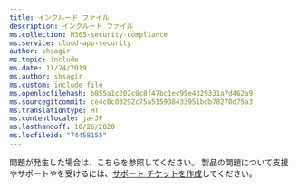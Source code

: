 ```yaml
---
title: インクルード ファイル
description: インクルード ファイル
ms.collection: M365-security-compliance
ms.service: cloud-app-security
author: shsagir
ms.topic: include
ms.date: 11/24/2019
ms.author: shsagir
ms.custom: include file
ms.openlocfilehash: b855a1c202c0c8f47bc1ec99e4329331a7d462a9
ms.sourcegitcommit: ce4c0c03292c75a515938433951bdb78270d75a3
ms.translationtype: HT
ms.contentlocale: ja-JP
ms.lasthandoff: 10/26/2020
ms.locfileid: "74458155"
---
```

問題が発生した場合は、こちらを参照してください。 製品の問題について支援やサポートやを受けるには、[サポート チケットを作成](../support-and-ts.md)してください。